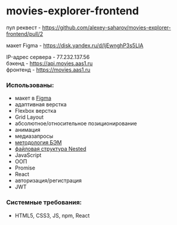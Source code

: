 # movies-explorer-frontend

пул реквест - https://github.com/alexey-saharov/movies-explorer-frontend/pull/2

макет Figma - https://disk.yandex.ru/d/ljEwnghP3s5LIA

IP-адрес сервера - 77.232.137.56 \
бэкенд - https://api.movies.aas1.ru \
фронтенд - https://movies.aas1.ru

### Использованы:

* макет в [Figma](https://www.figma.com/)
* адаптивная верстка
* Flexbox верстка
* Grid Layout
* абсолютное/относительное позиционирование
* анимация
* медиазапросы
* [методология БЭМ](https://ru.bem.info/)
* [файловая структура Nested](https://ru.bem.info/methodology/filestructure/#nested)
* JavaScript
* ООП
* Promise
* React
* авторизация/регистрация
* JWT

### Системные требования:
* HTML5, CSS3, JS, npm, React